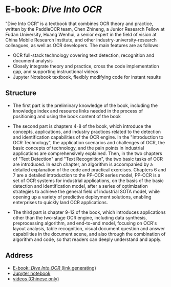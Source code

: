 # E-book: *Dive Into OCR*

"Dive Into OCR" is a textbook that combines OCR theory and practice, written by the PaddleOCR team, Chen Zhineng, a Junior Research Fellow at Fudan University, Huang Wenhui, a senior expert in the field of vision at China Mobile Research Institute, and other industry-university-research colleagues, as well as OCR developers. The main features are as follows:

- OCR full-stack technology covering text detection, recognition and document analysis
- Closely integrate theory and practice, cross the code implementation gap, and supporting instructional videos
- Jupyter Notebook textbook, flexibly modifying code for instant results

## Structure

- The first part is the preliminary knowledge of the book, including the knowledge index and resource links needed in the process of positioning and using the book content of the book

- The second part is chapters 4-8 of the book, which introduce the concepts, applications, and industry practices related to the detection and identification capabilities of the OCR engine. In the "Introduction to OCR Technology", the application scenarios and challenges of OCR, the basic concepts of technology, and the pain points in industrial applications are comprehensively explained. Then, in the two chapters of "Text Detection" and "Text Recognition", the two basic tasks of OCR are introduced. In each chapter, an algorithm is accompanied by a detailed explanation of the code and practical exercises. Chapters 6 and 7 are a detailed introduction to the PP-OCR series model, PP-OCR is a set of OCR systems for industrial applications, on the basis of the basic detection and identification model, after a series of optimization strategies to achieve the general field of industrial SOTA model, while opening up a variety of predictive deployment solutions, enabling enterprises to quickly land OCR applications.

- The third part is chapter 9-12 of the book, which introduces applications other than the two-stage OCR engine, including data synthesis, preprocessing algorithm, and end-to-end model, focusing on OCR's layout analysis, table recognition, visual document question and answer capabilities in the document scene, and also through the combination of algorithm and code, so that readers can deeply understand and apply.


## Address
- [E-book: *Dive Into OCR* (link generating)]()
- [Jupyter notebook](../../notebook/notebook_en/)
- [videos (Chinese only)](https://aistudio.baidu.com/aistudio/education/group/info/25207)
